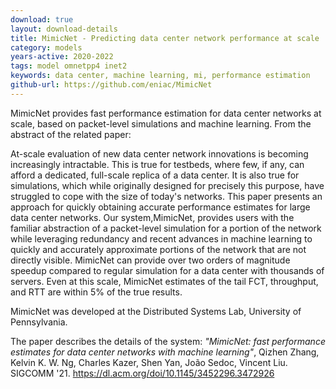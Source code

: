 ```yaml
---
download: true
layout: download-details
title: MimicNet - Predicting data center network performance at scale
category: models
years-active: 2020-2022
tags: model omnetpp4 inet2
keywords: data center, machine learning, mi, performance estimation
github-url: https://github.com/eniac/MimicNet
---
```


MimicNet provides fast performance estimation for data center networks at scale,
based on packet-level simulations and machine learning. From the abstract of the
related paper:

At-scale evaluation of new data center network innovations is becoming
increasingly intractable. This is true for testbeds, where few, if any, can
afford a dedicated, full-scale replica of a data center. It is also true for
simulations, which while originally designed for precisely this purpose, have
struggled to cope with the size of today's networks. This paper presents an
approach for quickly obtaining accurate performance estimates for large data
center networks. Our system,MimicNet, provides users with the familiar
abstraction of a packet-level simulation for a portion of the network while
leveraging redundancy and recent advances in machine learning to quickly and
accurately approximate portions of the network that are not directly visible.
MimicNet can provide over two orders of magnitude speedup compared to regular
simulation for a data center with thousands of servers. Even at this scale,
MimicNet estimates of the tail FCT, throughput, and RTT are within 5% of the
true results.

MimicNet was developed at the Distributed Systems Lab, University of Pennsylvania.

The paper describes the details of the system:
*"MimicNet: fast performance estimates for data center networks with machine
learning"*, Qizhen Zhang, Kelvin K. W. Ng, Charles Kazer, Shen Yan, João Sedoc,
Vincent Liu. SIGCOMM '21. <https://dl.acm.org/doi/10.1145/3452296.3472926>